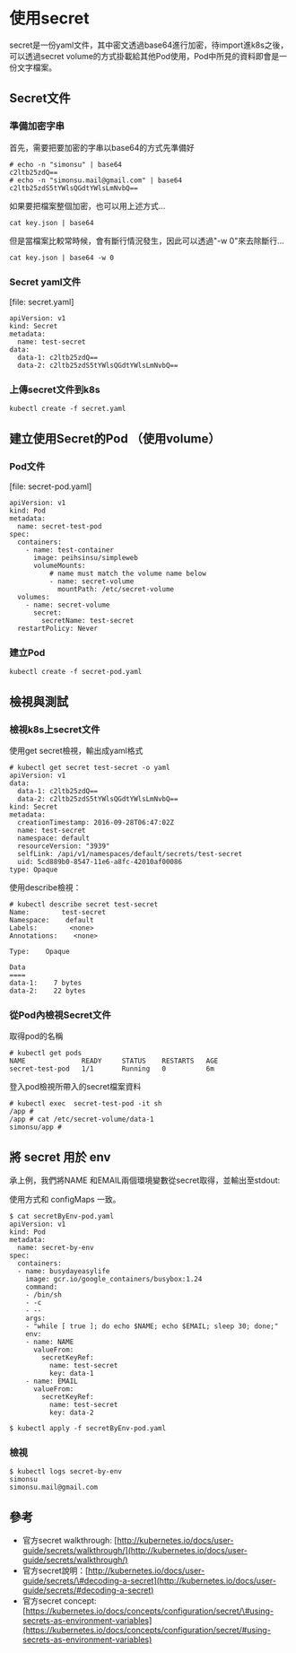 # 使用secret

secret是一份yaml文件，其中密文透過base64進行加密，待import進k8s之後，可以透過secret volume的方式掛載給其他Pod使用，Pod中所見的資料即會是一份文字檔案。

## Secret文件

### 準備加密字串

首先，需要把要加密的字串以base64的方式先準備好

```
# echo -n "simonsu" | base64
c2ltb25zdQ==
# echo -n "simonsu.mail@gmail.com" | base64
c2ltb25zdS5tYWlsQGdtYWlsLmNvbQ==
```

如果要把檔案整個加密，也可以用上述方式...

```
cat key.json | base64
```

但是當檔案比較常時候，會有斷行情況發生，因此可以透過"-w 0"來去除斷行...

```
cat key.json | base64 -w 0
```

### Secret yaml文件

\[file: secret.yaml\]

```
apiVersion: v1
kind: Secret
metadata:
  name: test-secret
data:
  data-1: c2ltb25zdQ==
  data-2: c2ltb25zdS5tYWlsQGdtYWlsLmNvbQ==
```

### 上傳secret文件到k8s

```
kubectl create -f secret.yaml
```

## 建立使用Secret的Pod （使用volume）

### Pod文件

\[file: secret-pod.yaml\]

```
apiVersion: v1
kind: Pod
metadata:
  name: secret-test-pod
spec:
  containers:
    - name: test-container
      image: peihsinsu/simpleweb
      volumeMounts:
          # name must match the volume name below
          - name: secret-volume
            mountPath: /etc/secret-volume
  volumes:
    - name: secret-volume
      secret:
        secretName: test-secret
  restartPolicy: Never
```

### 建立Pod

```
kubectl create -f secret-pod.yaml
```

## 檢視與測試

### 檢視k8s上secret文件

使用get secret檢視，輸出成yaml格式

```
# kubectl get secret test-secret -o yaml
apiVersion: v1
data:
  data-1: c2ltb25zdQ==
  data-2: c2ltb25zdS5tYWlsQGdtYWlsLmNvbQ==
kind: Secret
metadata:
  creationTimestamp: 2016-09-28T06:47:02Z
  name: test-secret
  namespace: default
  resourceVersion: "3939"
  selfLink: /api/v1/namespaces/default/secrets/test-secret
  uid: 5cd889b0-8547-11e6-a8fc-42010af00086
type: Opaque
```

使用describe檢視：

```
# kubectl describe secret test-secret
Name:        test-secret
Namespace:    default
Labels:        <none>
Annotations:    <none>

Type:    Opaque

Data
====
data-1:    7 bytes
data-2:    22 bytes
```

### 從Pod內檢視Secret文件

取得pod的名稱

```
# kubectl get pods
NAME              READY     STATUS    RESTARTS   AGE
secret-test-pod   1/1       Running   0          6m
```

登入pod檢視所帶入的secret檔案資料

```
# kubectl exec  secret-test-pod -it sh
/app # 
/app # cat /etc/secret-volume/data-1
simonsu/app #
```

## 將 secret 用於 env

承上例，我們將NAME 和EMAIL兩個環境變數從secret取得，並輸出至stdout:

使用方式和 configMaps 一致。

```
$ cat secretByEnv-pod.yaml
apiVersion: v1
kind: Pod
metadata:
  name: secret-by-env
spec:
  containers:
  - name: busydayeasylife
    image: gcr.io/google_containers/busybox:1.24
    command:
    - /bin/sh
    - -c
    - --
    args:
    - "while [ true ]; do echo $NAME; echo $EMAIL; sleep 30; done;"
    env:
    - name: NAME
      valueFrom:
        secretKeyRef:
          name: test-secret
          key: data-1
    - name: EMAIL
      valueFrom:
        secretKeyRef:
          name: test-secret
          key: data-2
          
$ kubectl apply -f secretByEnv-pod.yaml 
```

### 檢視

```
$ kubectl logs secret-by-env
simonsu
simonsu.mail@gmail.com
```

## 參考

* 官方secret walkthrough: [http://kubernetes.io/docs/user-guide/secrets/walkthrough/](http://kubernetes.io/docs/user-guide/secrets/walkthrough/)
* 官方secret說明：[http://kubernetes.io/docs/user-guide/secrets/\#decoding-a-secret](http://kubernetes.io/docs/user-guide/secrets/#decoding-a-secret)
* 官方secret concept: [https://kubernetes.io/docs/concepts/configuration/secret/\#using-secrets-as-environment-variables](https://kubernetes.io/docs/concepts/configuration/secret/#using-secrets-as-environment-variables)



